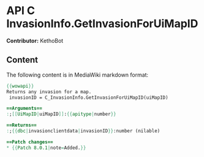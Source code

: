 # API C InvasionInfo.GetInvasionForUiMapID

**Contributor:** KethoBot

## Content

The following content is in MediaWiki markdown format:

```mediawiki
{{wowapi}}
Returns any invasion for a map.
 invasionID = C_InvasionInfo.GetInvasionForUiMapID(uiMapID)

==Arguments==
:;[[UiMapID|uiMapID]]:{{apitype|number}}

==Returns==
:;{{dbc|invasionclientdata|invasionID}}:number (nilable)

==Patch changes==
* {{Patch 8.0.1|note=Added.}}
```